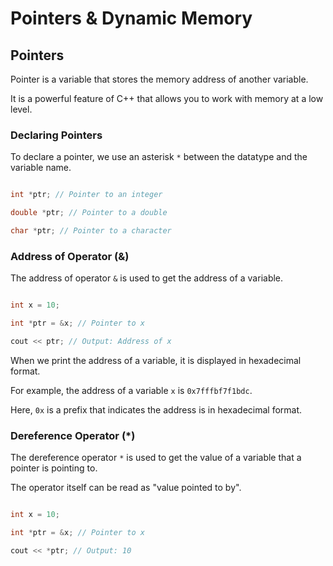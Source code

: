# Pointers & Dynamic Memory

## Pointers

Pointer is a variable that stores the memory address of another variable.

It is a powerful feature of C++ that allows you to work with memory at a low level.

### Declaring Pointers

To declare a pointer, we use an asterisk `*` between the datatype and the variable name.

```cpp

int *ptr; // Pointer to an integer

double *ptr; // Pointer to a double

char *ptr; // Pointer to a character

```

### Address of Operator (&)

The address of operator `&` is used to get the address of a variable.

```cpp

int x = 10;

int *ptr = &x; // Pointer to x

cout << ptr; // Output: Address of x

```

When we print the address of a variable, it is displayed in hexadecimal format.

For example, the address of a variable `x` is `0x7fffbf7f1bdc`.

Here, `0x` is a prefix that indicates the address is in hexadecimal format.

### Dereference Operator (*)

The dereference operator `*` is used to get the value of a variable that a pointer is pointing to.

The operator itself can be read as "value pointed to by".

```cpp

int x = 10;

int *ptr = &x; // Pointer to x

cout << *ptr; // Output: 10

```
